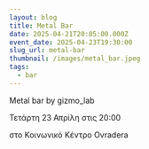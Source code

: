 ```yaml
---
layout: blog
title: Metal Bar
date: 2025-04-21T20:05:00.000Z
event_date: 2025-04-23T19:30:00
slug_url: metal-bar
thumbnail: /images/metal_bar.jpeg
tags:
  - bar
---
```

Metal bar by gizmo_lab

Τετάρτη 23 Απρίλη στις 20:00

στο Κοινωνικό Κέντρο Ovradera
